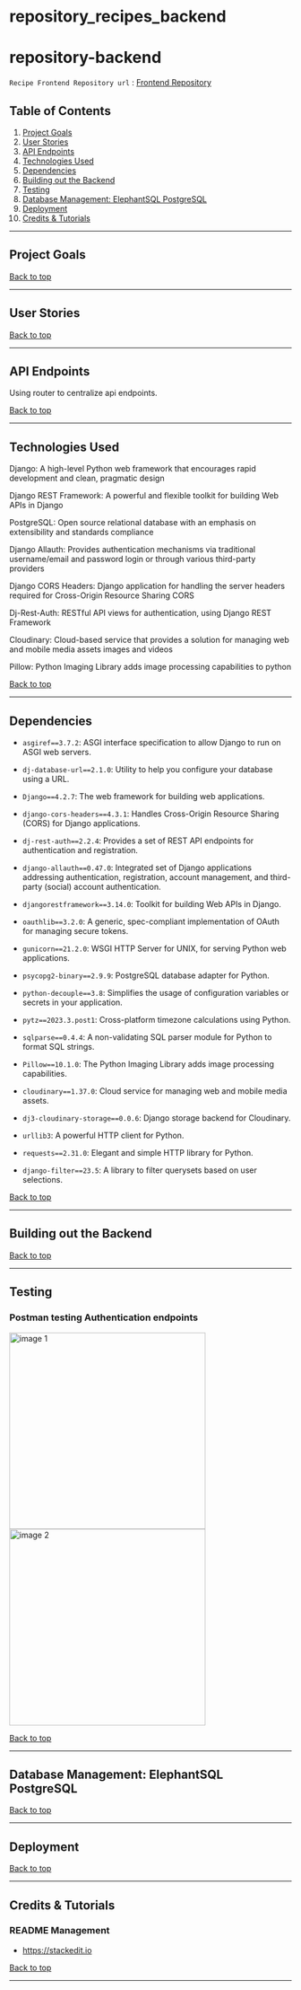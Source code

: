# repository_recipes_backend

# repository-backend

`Recipe Frontend Repository url` : [Frontend Repository]()

## Table of Contents
1. [Project Goals](#project-goals)
2. [User Stories](#user-stories)
3. [API Endpoints](#api-endpoints)
4. [Technologies Used](#technologies-used)
5. [Dependencies](#dependencies)
6. [Building out the Backend](#building-out-the-backend)
7. [Testing](#testing)
8. [Database Management: ElephantSQL PostgreSQL](#database-management-elephantsql-postgresql)
9. [Deployment](#deployment)
10. [Credits & Tutorials](#credits-&-tutorials)

----------

## Project Goals


[Back to top](#table-of-contents)

----------

## User Stories


[Back to top](#table-of-contents)

----------

## API Endpoints

Using router to centralize api endpoints. 



[Back to top](#table-of-contents)

----------

## Technologies Used

Django: 
A high-level Python web framework that encourages rapid development and clean, pragmatic design

Django REST Framework: 
A powerful and flexible toolkit for building Web APIs in Django

PostgreSQL: 
Open source relational database with an emphasis on extensibility and standards compliance

Django Allauth: 
Provides authentication mechanisms via traditional username/email and password login or through various third-party providers

Django CORS Headers: 
Django application for handling the server headers required for Cross-Origin Resource Sharing CORS

Dj-Rest-Auth: 
RESTful API views for authentication, using Django REST Framework

Cloudinary: 
Cloud-based service that provides a solution for managing web and mobile media assets images and videos

Pillow: 
Python Imaging Library adds image processing capabilities to python 



[Back to top](#table-of-contents)

----------

## Dependencies

- `asgiref==3.7.2`: ASGI interface specification to allow Django to run on ASGI web servers.

- `dj-database-url==2.1.0`: Utility to help you configure your database using a URL.

- `Django==4.2.7`: The web framework for building web applications.

- `django-cors-headers==4.3.1`: Handles Cross-Origin Resource Sharing (CORS) for Django applications.

- `dj-rest-auth==2.2.4`: Provides a set of REST API endpoints for authentication and registration.

- `django-allauth==0.47.0`: Integrated set of Django applications addressing authentication, registration, account management, and third-party (social) account authentication.

- `djangorestframework==3.14.0`: Toolkit for building Web APIs in Django.

- `oauthlib==3.2.0`: A generic, spec-compliant implementation of OAuth for managing secure tokens.

- `gunicorn==21.2.0`: WSGI HTTP Server for UNIX, for serving Python web applications.

- `psycopg2-binary==2.9.9`: PostgreSQL database adapter for Python.

- `python-decouple==3.8`: Simplifies the usage of configuration variables or secrets in your application.

- `pytz==2023.3.post1`: Cross-platform timezone calculations using Python.

- `sqlparse==0.4.4`: A non-validating SQL parser module for Python to format SQL strings.

- `Pillow==10.1.0`: The Python Imaging Library adds image processing capabilities.

- `cloudinary==1.37.0`: Cloud service for managing web and mobile media assets.

- `dj3-cloudinary-storage==0.0.6`: Django storage backend for Cloudinary.

- `urllib3`: A powerful HTTP client for Python.

- `requests==2.31.0`: Elegant and simple HTTP library for Python.

- `django-filter==23.5`: A library to filter querysets based on user selections.




[Back to top](#table-of-contents)




----------

## Building out the Backend


[Back to top](#table-of-contents)

----------

## Testing

### Postman testing Authentication endpoints 

<p>
 <img src="/testing/images/postman-signup.png" alt="image 1" width="350"/>
 <img src="/testing/images/postman-lg.png" alt="image 2" width="350"/> 
 </p>




[Back to top](#table-of-contents)

----------

## Database Management: ElephantSQL PostgreSQL


[Back to top](#table-of-contents)

----------

## Deployment


[Back to top](#table-of-contents)

----------

## Credits & Tutorials


### README Management
- https://stackedit.io


[Back to top](#table-of-contents)

----------
